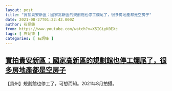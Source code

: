 ```yaml
---
layout: post
title: "實拍貴安新區：國家高新區的規劃館也停工爛尾了，很多房地產都是空房子"
date: 2021-08-27T01:22:42.000Z
author: 石炳鋒
from: https://www.youtube.com/watch?v=X5IGiyK0EXc
tags: [ 石炳锋 ]
categories: [ 石炳锋 ]
---
```

<!--1630027362000-->
[實拍貴安新區：國家高新區的規劃館也停工爛尾了，很多房地產都是空房子](https://www.youtube.com/watch?v=X5IGiyK0EXc)
------

<div>
【貴州】規劃館也停工了，可想而知。2021年8月拍攝。
</div>
